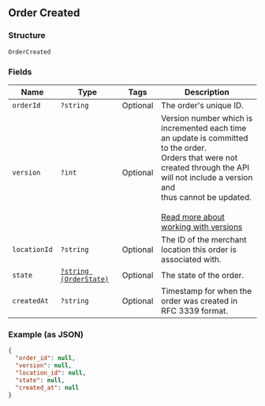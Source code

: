 ## Order Created

### Structure

`OrderCreated`

### Fields

| Name | Type | Tags | Description |
|  --- | --- | --- | --- |
| `orderId` | `?string` | Optional | The order's unique ID. |
| `version` | `?int` | Optional | Version number which is incremented each time an update is committed to the order.<br>Orders that were not created through the API will not include a version and<br>thus cannot be updated.<br><br>[Read more about working with versions](https://developer.squareup.com/docs/docs/orders-api/manage-orders#update-orders) |
| `locationId` | `?string` | Optional | The ID of the merchant location this order is associated with. |
| `state` | [`?string (OrderState)`](/doc/models/order-state.md) | Optional | The state of the order. |
| `createdAt` | `?string` | Optional | Timestamp for when the order was created in RFC 3339 format. |

### Example (as JSON)

```json
{
  "order_id": null,
  "version": null,
  "location_id": null,
  "state": null,
  "created_at": null
}
```

